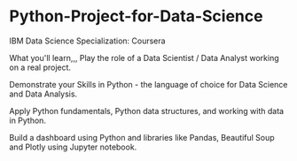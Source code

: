 # Python-Project-for-Data-Science
IBM Data Science Specialization: Coursera



What you'll learn,,,
Play the role of a Data Scientist / Data Analyst working on a real project.

Demonstrate your Skills in Python - the language of choice for Data Science and Data Analysis. 

Apply Python fundamentals, Python data structures, and working with data in Python.

Build a dashboard using Python and libraries like Pandas, Beautiful Soup and Plotly using Jupyter notebook.
